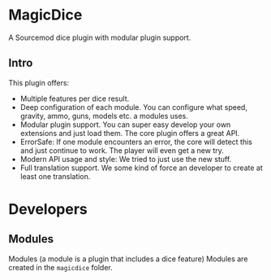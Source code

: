 # MagicDice
A Sourcemod dice plugin with modular plugin support.

## Intro
This plugin offers:
* Multiple features per dice result.
* Deep configuration of each module. You can configure what speed, gravity, ammo, guns, models etc. a modules uses.
* Modular plugin support. You can super easy develop your own extensions and just load them. The core plugin offers a great API.
* ErrorSafe: If one module encounters an error, the core will detect this and just continue to work. The player will even get a new try.
* Modern API usage and style: We tried to just use the new stuff.
* Full translation support. We some kind of force an developer to create at least one translation.

# Developers
## Modules
Modules (a module is a plugin that includes a dice feature)
Modules are created in the `magicdice` folder.